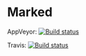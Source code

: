 # Marked

AppVeyor: [![Build status](https://ci.appveyor.com/api/projects/status/iqyteu7y3092wrn2/branch/dev?svg=true)](https://ci.appveyor.com/project/Kagamine/marked/branch/dev)

Travis: [![Build status](https://travis-ci.org/CodeComb/Marked.svg)](https://travis-ci.org/CodeComb/Marked)
